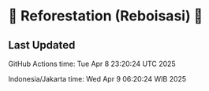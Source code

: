 
# 🌳 Reforestation (Reboisasi) 🌲

## Last Updated

GitHub Actions time: Tue Apr  8 23:20:24 UTC 2025

Indonesia/Jakarta time: Wed Apr  9 06:20:24 WIB 2025
